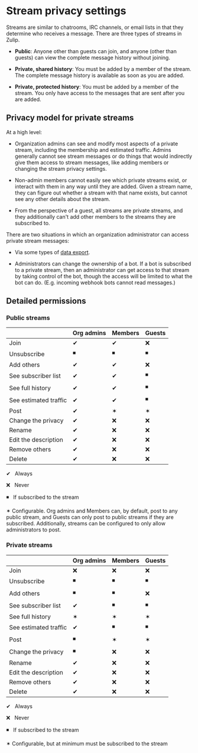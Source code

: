 # Stream privacy settings

Streams are similar to chatrooms, IRC channels, or email lists in that they
determine who receives a message. There are three types of streams in Zulip.

* **Public**: Anyone other than guests can join, and anyone (other than guests) can view the complete message
  history without joining.

* **Private, shared history**: You must be added by a member of the stream. The
  complete message history is available as soon as you are added.

* **Private, protected history**: You must be added by a member of the
  stream. You only have access to the messages that are sent after you are added.

## Privacy model for private streams

At a high level:

* Organization admins can see and modify most aspects of a private stream,
  including the membership and estimated traffic. Admins generally cannot see stream
  messages or do things that would indirectly give them access to stream
  messages, like adding members or changing the stream privacy settings.

* Non-admin members cannot easily see which private streams exist, or interact with
  them in any way until they are added. Given a stream name, they can figure
  out whether a stream with that name exists, but cannot see any other
  details about the stream.

* From the perspective of a guest, all streams are private streams, and they
  additionally can't add other members to the streams they are subscribed to.

There are two situations in which an organization administrator can access
private stream messages:

* Via some types of [data export](/help/export-your-organization).

* Administrators can change the ownership of a bot. If a bot is subscribed
  to a private stream, then an administrator can get access to that stream by
  taking control of the bot, though the access will be limited to what the
  bot can do. (E.g. incoming webhook bots cannot read messages.)

## Detailed permissions

### Public streams

|                       | Org admins | Members           | Guests
|---                    |---         |---                |---
| Join                  | &#10004;   | &#10004;          | &#10060;&#xfe0e;
| Unsubscribe           | &#9726;    | &#9726;           | &#9726;
| Add others            | &#10004;   | &#10004;          | &#10060;&#xfe0e;
| See subscriber list   | &#10004;   | &#10004;          | &#9726;
| See full history      | &#10004;   | &#10004;          | &#9726;
| See estimated traffic | &#10004;   | &#10004;          | &#9726;
| Post                  | &#10004;   | &#10038;          | &#10038;
| Change the privacy    | &#10004;   | &#10060;&#xfe0e;  | &#10060;&#xfe0e;
| Rename                | &#10004;   | &#10060;&#xfe0e;  | &#10060;&#xfe0e;
| Edit the description  | &#10004;   | &#10060;&#xfe0e;  | &#10060;&#xfe0e;
| Remove others         | &#10004;   | &#10060;&#xfe0e;  | &#10060;&#xfe0e;
| Delete                | &#10004;   | &#10060;&#xfe0e;  | &#10060;&#xfe0e;

&#10004; &nbsp; Always

&#10060;&#xfe0e; &nbsp; Never

&#9726; &nbsp; If subscribed to the stream

&#10038; Configurable.  Org admins and Members can, by default, post to
any public stream, and Guests can only post to public streams if they
are subscribed.  Additionally, streams can be configured to only allow
administrators to post.


### Private streams


|                       | Org admins         | Members           | Guests
|---                    |---                 |---                |---
| Join                  | &#10060;&#xfe0e;   | &#10060;&#xfe0e;  | &#10060;&#xfe0e;
| Unsubscribe           | &#9726;            | &#9726;           | &#9726;
| Add others            | &#9726;            | &#9726;           | &#10060;&#xfe0e;
| See subscriber list   | &#10004;           | &#9726;           | &#9726;
| See full history      | &#10038;           | &#10038;          | &#10038;
| See estimated traffic | &#10004;           | &#9726;           | &#9726;
| Post                  | &#9726;            | &#10038;          | &#10038;
| Change the privacy    | &#9726;            | &#10060;&#xfe0e;  | &#10060;&#xfe0e;
| Rename                | &#10004;           | &#10060;&#xfe0e;  | &#10060;&#xfe0e;
| Edit the description  | &#10004;           | &#10060;&#xfe0e;  | &#10060;&#xfe0e;
| Remove others         | &#10004;           | &#10060;&#xfe0e;  | &#10060;&#xfe0e;
| Delete                | &#10004;           | &#10060;&#xfe0e;  | &#10060;&#xfe0e;

&#10004; &nbsp; Always

&#10060;&#xfe0e; &nbsp; Never

&#9726; &nbsp; If subscribed to the stream

&#10038; Configurable, but at minimum must be subscribed to the stream
